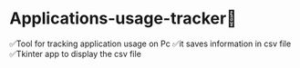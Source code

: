  # Applications-usage-tracker🎯
✅Tool for tracking application usage on Pc
✅it saves information in csv file
✅Tkinter app to display the csv file
